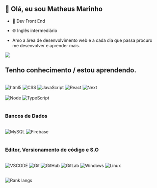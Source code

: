 

## 👋 Olá, eu sou Matheus Marinho 

- 🔭 Dev Front End
- :globe_with_meridians: Inglês intermediário

 - Amo a área de desenvolvimento web e a cada dia que passa procuro me desenvolver e aprender mais.
 
 <p align="left"> <img src="https://komarev.com/ghpvc/?username=matheusmfeitoza&label=Profile%20views&color=ff00d0&style=flat" /> </p>


## Tenho conhecimento / estou aprendendo. 
<div>
  <br/>
  <img alt="html5" src="https://img.shields.io/badge/html5-%23E34F26.svg?style=for-the-badge&logo=html5&logoColor=white" />
  <img alt="CSS" src="https://img.shields.io/badge/css3-%231572B6.svg?style=for-the-badge&logo=css3&logoColor=white" />
  <img alt="JavaScript" src="https://img.shields.io/badge/javascript-%23323330.svg?style=for-the-badge&logo=javascript&logoColor=%23F7DF1E"/>
  <img alt="React" src="https://img.shields.io/badge/react-%2320232a.svg?style=for-the-badge&logo=react&logoColor=%2361DAFB"/>
  <img alt="Next" src="https://img.shields.io/badge/Next-black?style=for-the-badge&logo=next.js&logoColor=white"/>
</div>
<div><br/>
 <img alt="Node" src="https://img.shields.io/badge/node.js-6DA55F?style=for-the-badge&logo=node.js&logoColor=white"/>
 <img alt="TypeScript" src="https://img.shields.io/badge/typescript-%23007ACC.svg?style=for-the-badge&logo=typescript&logoColor=white"/>
</div><br/>

### Bancos de Dados
<div><br/>
  <img alt="MySQL" src="https://img.shields.io/badge/MySQL-00000F?style=for-the-badge&logo=mysql&logoColor=white"/>
  <img alt="Firebase" src="https://img.shields.io/badge/firebase-00000F?style=for-the-badge&logo=firebase&logoColor=white"/>
</div> <br/>

### Editor, Versionamento de código e S.O
<div><br/>
  <img alt="VSCODE" src="https://img.shields.io/badge/Visual_Studio_Code-0078D4?style=for-the-badge&logo=visual%20studio%20code&logoColor=white"/>
  <img alt="Git" src="https://img.shields.io/badge/Git-F05032?style=for-the-badge&logo=git&logoColor=white"/>
  <img alt="GitHub" src="https://img.shields.io/badge/GitHub-100000?style=for-the-badge&logo=github&logoColor=white"/>
  <img alt="GitLab" src="https://img.shields.io/badge/GitLab-330F63?style=for-the-badge&logo=gitlab&logoColor=white"/>
  <img alt="Windows" src="https://img.shields.io/badge/windows-grey?style=for-the-badge&logo=windows&logoColor=blue"/>
  <img alt="Linux" src="https://img.shields.io/badge/Linux-FCC624?style=for-the-badge&logo=linux&logoColor=black"/>
</div> <br/>

![Rank langs](https://github-readme-stats.vercel.app/api/top-langs/?username=matheusmfeitoza&hide=TeX&layout=compact)
